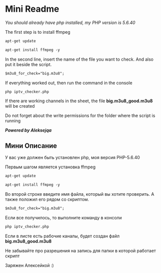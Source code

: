 # Mini Readme

_You should already have php installed, my PHP version is 5.6.40_

The first step is to install ffmpeg

```html
apt-get update

apt-get install ffmpeg -y
```

In the second line, insert the name of the file you want to check. And also put it beside the script.
```html
$m3u8_for_check="big.m3u8";
```

If everything worked out, then run the command in the console

```html
php iptv_checker.php
```

If there are working channels in the sheet, the file **big.m3u8_good.m3u8** will be created

Do not forget about the write permissions for the folder where the script is running


***Powered by Aleksejqa***

Мини Описание
---

У вас уже должен быть установлен php, моя версия PHP-5.6.40

Первым шагом является установка ffmpeg

```html
apt-get update

apt-get install ffmpeg -y
```

Во второй строке введите имя файла, который вы хотите проверить. А также положил его рядом со скриптом.

```html
$m3u8_for_check="big.m3u8";
```

Если все получилось, то выполните команду в консоли

```html
php iptv_checker.php
```

Если в листе есть рабочие каналы, будет создан файл **big.m3u8_good.m3u8**

Не забывайте про разрешения на запись для папки в которой работает скрипт

Заряжен Алексейкой :)
